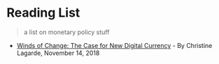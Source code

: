 # Reading List
> a list on monetary policy stuff

* [Winds of Change: The Case for New Digital Currency](https://www.imf.org/en/News/Articles/2018/11/13/sp111418-winds-of-change-the-case-for-new-digital-currency) - By Christine Lagarde, November 14, 2018